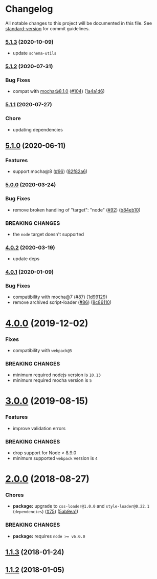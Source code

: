# Changelog

All notable changes to this project will be documented in this file. See [standard-version](https://github.com/conventional-changelog/standard-version) for commit guidelines.

### [5.1.3](https://github.com/webpack-contrib/mocha-loader/compare/v5.1.2...v5.1.3) (2020-10-09)

* update `schema-utils` 

### [5.1.2](https://github.com/webpack-contrib/mocha-loader/compare/v5.1.1...v5.1.2) (2020-07-31)


### Bug Fixes

* compat with mocha@8.1.0 ([#104](https://github.com/webpack-contrib/mocha-loader/issues/104)) ([1a4a1d6](https://github.com/webpack-contrib/mocha-loader/commit/1a4a1d69e37a70da7bc17a62310a8def442eedde))

### [5.1.1](https://github.com/webpack-contrib/mocha-loader/compare/v5.1.0...v5.1.1) (2020-07-27)


### Chore

* updating dependencies

## [5.1.0](https://github.com/webpack-contrib/mocha-loader/compare/v5.0.0...v5.1.0) (2020-06-11)


### Features

* support mocha@8 ([#96](https://github.com/webpack-contrib/mocha-loader/issues/96)) ([82f82a6](https://github.com/webpack-contrib/mocha-loader/commit/82f82a6084e355a86844ffe8222100c41c73e2ec))

### [5.0.0](https://github.com/webpack-contrib/mocha-loader/compare/v4.0.2...v5.0.0) (2020-03-24)


### Bug Fixes

* remove broken handling of "target": "node" ([#92](https://github.com/webpack-contrib/mocha-loader/issues/92)) ([b84eb10](https://github.com/webpack-contrib/mocha-loader/commit/b84eb10b700b331815d1ca4d62ef61d269994eb9))

### BREAKING CHANGES

* the `node` target doesn't supported



### [4.0.2](https://github.com/webpack-contrib/mocha-loader/compare/v4.0.1...v4.0.2) (2020-03-19)

* update deps

### [4.0.1](https://github.com/webpack-contrib/mocha-loader/compare/v4.0.0...v4.0.1) (2020-01-09)


### Bug Fixes

* compatibility with mocha@7 ([#87](https://github.com/webpack-contrib/mocha-loader/issues/87)) ([1d99129](https://github.com/webpack-contrib/mocha-loader/commit/1d99129a1d097bce38384e6db236a13faee0b815))
* remove archived script-loader ([#86](https://github.com/webpack-contrib/mocha-loader/issues/86)) ([8c86110](https://github.com/webpack-contrib/mocha-loader/commit/8c861101a8acb9be935bd218870a9f7ee742b045))

# [4.0.0](https://github.com/webpack-contrib/mocha-loader/compare/v3.0.0...v4.0.0) (2019-12-02)


### Fixes

* compatibility with `webpack@5`

### BREAKING CHANGES

* minimum required nodejs version is `10.13`
* minimum required mocha version is `5`



# [3.0.0](https://github.com/webpack-contrib/mocha-loader/compare/v2.0.1...v3.0.0) (2019-08-15)


### Features

* improve validation errors


### BREAKING CHANGES

* drop support for Node < 8.9.0
* minimum supported `webpack` version is `4`



<a name="2.0.0"></a>
# [2.0.0](https://github.com/webpack-contrib/mocha-loader/compare/v1.1.3...v2.0.0) (2018-08-27)


### Chores

* **package:** upgrade to `css-loader@1.0.0` and `style-loader@0.22.1` (`dependencies`) ([#75](https://github.com/webpack-contrib/mocha-loader/issues/75)) ([5ab9ea1](https://github.com/webpack-contrib/mocha-loader/commit/5ab9ea1))


### BREAKING CHANGES

* **package:** requires `node >= v6.0.0`



<a name="1.1.3"></a>
## [1.1.3](https://github.com/webpack-contrib/mocha-loader/compare/v1.1.2...v1.1.3) (2018-01-24)



<a name="1.1.2"></a>
## [1.1.2](https://github.com/webpack-contrib/mocha-loader/compare/v1.1.1...v1.1.2) (2018-01-05)
